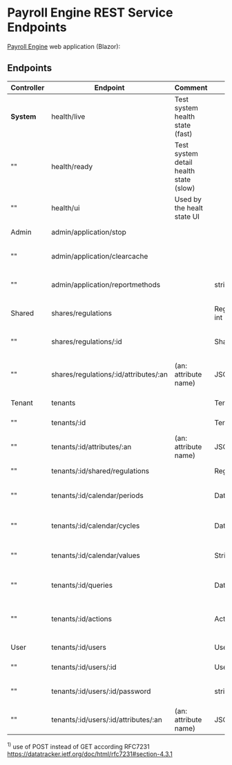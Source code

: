 # Payroll Engine REST Service Endpoints

[Payroll Engine](https://github.com/Payroll-Engine) web application (Blazor):

## Endpoints
| Controller           | Endpoint                                | Comment                                       | Object     | GET                      | POST              | PUT          | DELETE         |
|--|--|--|--|--|--|--|--|
<b>System</b>                 | health/live                             | Test system health state (fast)               |            | Get health state         | | | |
""                     | health/ready                            | Test system detail health state (slow)        |            | Get health state         | | | |
""                     | health/ui                               | Used by the healt state UI                    |            | Health UI                | | | |
Admin                  | admin/application/stop                  |                                               |            |                          | Stop application  | | |
""                     | admin/application/clearcache            |                                               |            |                          | Clear application cache | | | 
""                     | admin/application/reportmethods         |                                               | string[]   | Get API report methods   | | |
Shared                 | shares/regulations                      |                                  | RegulationShare[], int  | Query regulation shares  | Add regulation share | | | 
""                     | shares/regulations/:id                  |                                         | SharedRegulation | Get regulation share     | | | Delete regulation share |
""                     | shares/regulations/:id/attributes/:an   | (an: attribute name)                          | JSON       | Get regulation share attribute | Set regulation share attribute | | Delete regulation share attribute |
Tenant                 | tenants                                 |                                               | Tenant[]   | Query tenants            | Add tenant         | | |
""                     | tenants/:id                             |                                               | Tenant     | Get tenant               | | Update tenant | Delete tenant |
""                     | tenants/:id/attributes/:an              |  (an: attribute name)                         | JSON       | Get tenant attribute     | Set tenant attribute | | Delete tenant attribute |
""                     | tenants/:id/shared/regulations          |                                             | Regulation[] | Get shared regulations   | | | |
""                     | tenants/:id/calendar/periods            |                                               | DatePeriod |                          | Get calendar period <sup>1)</sup> | | |
""                     | tenants/:id/calendar/cycles             |                                               | DatePeriod |                          | Get calendar cycle <sup>1)</sup> | |  |
""                     | tenants/:id/calendar/values             |                                               | String     |                          | Calculate calendar value <sup>1)</sup> | | |
""                     | tenants/:id/queries                     |                                               | DataTable  |                          | Execute report query <sup>1)</sup> | | |
""                     | tenants/:id/actions                     |                                             | ActionInfo[] | Get system action infos  | | | |
User                   | tenants/:id/users                       |                                               | User[], int| Query users              | Add user           | | |
""                     | tenants/:id/users/:id                   |                                               | User       | Get user                 |                    | Update user | Delete user |
""                     | tenants/:id/users/:id/password          |                                               | string     |                          | Test user password <sup>1)</sup> | Update user password | |
""                     | tenants/:id/users/:id/attributes/:an    |  (an: attribute name)                         | JSON       | Get tenant attribute     | Set user attribute | | Delete user attribute |





<sup>1\)</sup> use of POST instead of GET according RFC7231 https://datatracker.ietf.org/doc/html/rfc7231#section-4.3.1

